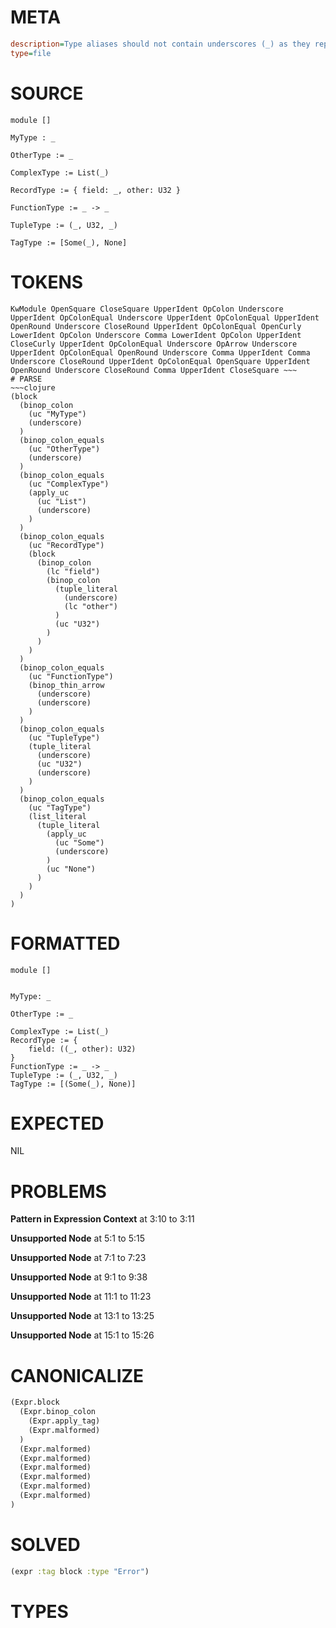 # META
~~~ini
description=Type aliases should not contain underscores (_) as they represent 'I don't care' types, which doesn't make sense when declaring a type.
type=file
~~~
# SOURCE
~~~roc
module []

MyType : _

OtherType := _

ComplexType := List(_)

RecordType := { field: _, other: U32 }

FunctionType := _ -> _

TupleType := (_, U32, _)

TagType := [Some(_), None]
~~~
# TOKENS
~~~text
KwModule OpenSquare CloseSquare UpperIdent OpColon Underscore UpperIdent OpColonEqual Underscore UpperIdent OpColonEqual UpperIdent OpenRound Underscore CloseRound UpperIdent OpColonEqual OpenCurly LowerIdent OpColon Underscore Comma LowerIdent OpColon UpperIdent CloseCurly UpperIdent OpColonEqual Underscore OpArrow Underscore UpperIdent OpColonEqual OpenRound Underscore Comma UpperIdent Comma Underscore CloseRound UpperIdent OpColonEqual OpenSquare UpperIdent OpenRound Underscore CloseRound Comma UpperIdent CloseSquare ~~~
# PARSE
~~~clojure
(block
  (binop_colon
    (uc "MyType")
    (underscore)
  )
  (binop_colon_equals
    (uc "OtherType")
    (underscore)
  )
  (binop_colon_equals
    (uc "ComplexType")
    (apply_uc
      (uc "List")
      (underscore)
    )
  )
  (binop_colon_equals
    (uc "RecordType")
    (block
      (binop_colon
        (lc "field")
        (binop_colon
          (tuple_literal
            (underscore)
            (lc "other")
          )
          (uc "U32")
        )
      )
    )
  )
  (binop_colon_equals
    (uc "FunctionType")
    (binop_thin_arrow
      (underscore)
      (underscore)
    )
  )
  (binop_colon_equals
    (uc "TupleType")
    (tuple_literal
      (underscore)
      (uc "U32")
      (underscore)
    )
  )
  (binop_colon_equals
    (uc "TagType")
    (list_literal
      (tuple_literal
        (apply_uc
          (uc "Some")
          (underscore)
        )
        (uc "None")
      )
    )
  )
)
~~~
# FORMATTED
~~~roc
module []


MyType: _

OtherType := _

ComplexType := List(_)
RecordType := {
	field: ((_, other): U32)
}
FunctionType := _ -> _
TupleType := (_, U32, _)
TagType := [(Some(_), None)]
~~~
# EXPECTED
NIL
# PROBLEMS
**Pattern in Expression Context**
at 3:10 to 3:11

**Unsupported Node**
at 5:1 to 5:15

**Unsupported Node**
at 7:1 to 7:23

**Unsupported Node**
at 9:1 to 9:38

**Unsupported Node**
at 11:1 to 11:23

**Unsupported Node**
at 13:1 to 13:25

**Unsupported Node**
at 15:1 to 15:26

# CANONICALIZE
~~~clojure
(Expr.block
  (Expr.binop_colon
    (Expr.apply_tag)
    (Expr.malformed)
  )
  (Expr.malformed)
  (Expr.malformed)
  (Expr.malformed)
  (Expr.malformed)
  (Expr.malformed)
  (Expr.malformed)
)
~~~
# SOLVED
~~~clojure
(expr :tag block :type "Error")
~~~
# TYPES
~~~roc
~~~
